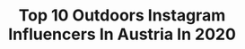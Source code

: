 ---
title: Top 10 Outdoors Instagram Influencers In Austria In 2020
description: >-
  Find top outdoors Instagram influencers in Austria in 2020. Most popular hashtags: #portrait #home #fashionblogger #selfie.
platform: Instagram
profiles:
  - username: "winston.goodboi"
    fullname: >-
      Winston Goodboi 🐕 | Cute Dog
    location: "Austria"
    followers: 9220
    engagement: 1158
    commentsToLikes: 0.097880
    id: ck6tud8pifo2u0j71ja3y04n3
    verified: false
    hashtags: "#lovepups, #fluffderwoche, #dancingdog, #cutie"
  - username: "vanceance"
    fullname: >-
      Michael Weixelbaumer
    location: "Austria"
    followers: 10027
    engagement: 659
    commentsToLikes: 0.057895
    id: ck138k9z6gn450i191wbiaf9n
    verified: false
    hashtags: "#earthpix, #videooftheday, #loweraustria, #beautiful"
  - username: "adamant_wanderer"
    fullname: >-
      Ula Fiedorowicz
    location: "Austria"
    followers: 16986
    engagement: 583
    commentsToLikes: 0.032604
    id: ck15pxr7k05rg0i19dhwxo9a5
    verified: false
    hashtags: "#gurgl, #rewolucja, #hochgurgl, #serfausfissladis"
  - username: "bergloewe_lex_schwaiger"
    fullname: >-
      Berglöwe🦁Alpinist⛏Mountains🗻
    location: "Austria"
    followers: 37857
    engagement: 481
    commentsToLikes: 0.044532
    id: ck0twl1s1fuve0i197v7bonmq
    verified: false
    hashtags: "#verticallife, #dirtbike, #goprovideo, #skitouring"
  - username: "bluemoonthecrew"
    fullname: >-
      Bluemoonthecrew
    location: "Austria"
    followers: 56152
    engagement: 244
    commentsToLikes: 0.009622
    id: ck1394bedjgb70i19zduasoq5
    verified: false
    hashtags: "#thatothersmaylive, #steiermoak, #melitta1x4, #socialdistancing"
  - username: "____verena"
    fullname: >-
      VERENA | MOUNTAINS & ADVENTURE
    location: "Austria"
    followers: 46577
    engagement: 800
    commentsToLikes: 0.023908
    id: ck9han9s4d7it0j78grjo1owl
    verified: false
    hashtags: "#veggielife, #traunsee, #nicehike, #outdoorliving"
  - username: "berosa_gogreen"
    fullname: >-
      Sabrina
    location: "Austria"
    followers: 52309
    engagement: 623
    commentsToLikes: 0.021261
    id: ck15rt1ux9k3l0i197ct8gzyv
    verified: false
    hashtags: "#80saesthetic, #ticks, #dasistkunst, #lifesfantastic"
  - username: "juliexpayr"
    fullname: >-
      JULIE | BEAUTY, TRAVEL & MIND
    location: "Austria"
    followers: 24212
    engagement: 439
    commentsToLikes: 0.041332
    id: ckap3os2p3whr0i78hj92sxed
    verified: false
    hashtags: "#austrianalps, #mountaingirl, #girlsofinstgram, #homebound"
  - username: "kerstinloves"
    fullname: >-
      Kerstin | Yoga & Selflove
    location: "Austria"
    followers: 30523
    engagement: 534
    commentsToLikes: 0.041301
    id: ck55o8kx67uqp0i11hawv138s
    verified: false
    hashtags: "#weekendmode, #youcandoit, #yogalove, #lebengenie"
  - username: "evajohannaegg"
    fullname: >-
      Eva Egg
    location: "Austria"
    followers: 24153
    engagement: 319
    commentsToLikes: 0.074532
    id: ck9wos7j26dzi0j7846hvv2xk
    verified: false
    hashtags: "#peru, #wanderlust, #roadtrip, #blyderiver"
---